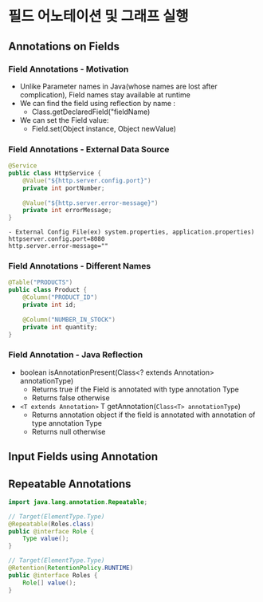 # 필드 어노테이션 및 그래프 실행
## Annotations on Fields
### Field Annotations - Motivation
- Unlike Parameter names in Java(whose names are lost after complication), Field names stay available at runtime
- We can find the field using reflection by name : 
  - Class.getDeclaredField("fieldName)
- We can set the Field value:
  - Field.set(Object instance, Object newValue)

### Field Annotations - External Data Source
```java
@Service
public class HttpService {
    @Value("${http.server.config.port}")
    private int portNumber;
    
    @Value("${http.server.error-message}")
    private int errorMessage;
}
```
```text
- External Config File(ex) system.properties, application.properties)
httpserver.config.port=8080
http.server.error-message=""
```
### Field Annotations - Different Names
```java
@Table("PRODUCTS")
public class Product {
    @Column("PRODUCT_ID")
    private int id;
    
    @Column("NUMBER_IN_STOCK")
    private int quantity;
}
```
### Field Annotation - Java Reflection
- boolean isAnnotationPresent(Class<? extends Annotation> annotationType)
  - Returns true if the Field is annotated with type annotation Type
  - Returns false otherwise
- ```<T extends Annotation>``` T getAnnotation(```Class<T> annotationType```)
  - Returns annotation object if the field is annotated with annotation of type annotation Type
  - Returns null otherwise
## Input Fields using Annotation

## Repeatable Annotations

```java
import java.lang.annotation.Repeatable;

// Target(ElementType.Type)
@Repeatable(Roles.class)
public @interface Role {
    Type value();
}

// Target(ElementType.Type)
@Retention(RetentionPolicy.RUNTIME)
public @interface Roles {
    Role[] value();
}
```
